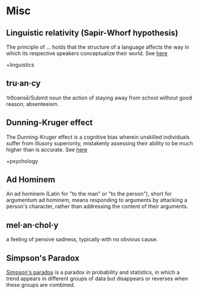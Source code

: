 Misc
====

Linguistic relativity (Sapir-Whorf hypothesis)
----------------------------------------------

The principle of ... holds that the structure of a language affects the way in which its respective speakers conceptualize their world. See [here](http://en.wikipedia.org/wiki/Linguistic_relativity)

+linguistics

tru·an·cy
---------

ˈtro͞oənsē/Submit
noun
the action of staying away from school without good reason; absenteeism.

Dunning-Kruger effect
---------------------

The Dunning-Kruger effect is a cognitive bias wherein unskilled individuals suffer from illusory superiority, mistakenly assessing their ability to be much higher than is accurate. See [here](http://en.wikipedia.org/wiki/Dunning%E2%80%93Kruger_effect)

+psychology

Ad Hominem
----------

An ad hominem (Latin for "to the man" or "to the person"), short for argumentum ad hominem, means responding to arguments by attacking a person's character, rather than addressing the content of their arguments.

mel·an·chol·y
-------------

a feeling of pensive sadness, typically with no obvious cause.

Simpson's Paradox
-----------------

[Simpson's paradox](https://en.wikipedia.org/wiki/Simpson%27s_paradox) is a paradox in probability and statistics, in which a trend appears in different groups of data but disappears or reverses when these groups are combined.

